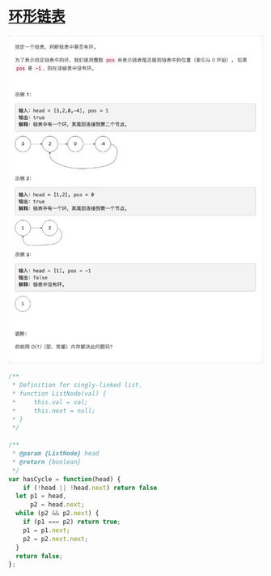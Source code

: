 # [环形链表](https://leetcode-cn.com/explore/interview/card/top-interview-questions-easy/6/linked-list/46/)

![hasCycle](./imgs/hasCycle.png)

```js
/**
 * Definition for singly-linked list.
 * function ListNode(val) {
 *     this.val = val;
 *     this.next = null;
 * }
 */

/**
 * @param {ListNode} head
 * @return {boolean}
 */
var hasCycle = function(head) {
    if (!head || !head.next) return false
  let p1 = head,
      p2 = head.next;
  while (p2 && p2.next) {
    if (p1 === p2) return true;
    p1 = p1.next;
    p2 = p2.next.next;
  }
  return false;
};
```